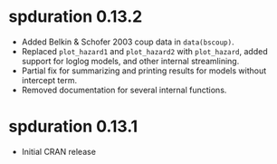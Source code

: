 # spduration 0.13.2

* Added Belkin & Schofer 2003 coup data in `data(bscoup)`. 
* Replaced `plot_hazard1` and `plot_hazard2` with `plot_hazard`, added support for loglog models, and other internal streamlining. 
* Partial fix for summarizing and printing results for models without intercept term.
* Removed documentation for several internal functions.

# spduration 0.13.1

* Initial CRAN release

